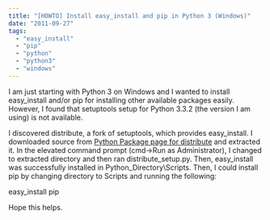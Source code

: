 ```yaml
---
title: "[HOWTO] Install easy_install and pip in Python 3 (Windows)"
date: "2011-09-27"
tags: 
  - "easy_install"
  - "pip"
  - "python"
  - "python3"
  - "windows"
---
```


I am just starting with Python 3 on Windows and I wanted to install easy\_install and/or pip for installing other available packages easily. However, I found that setuptools setup for Python 3.3.2 (the version I am using) is not available.

I discovered distribute, a fork of setuptools, which provides easy\_install. I downloaded source from [Python Package page for distribute](http://pypi.python.org/pypi/distribute#downloads) and extracted it. In the elevated command prompt (cmd->Run as Administrator), I changed to extracted directory and then ran distribute\_setup.py. Then, easy\_install was successfully installed in Python\_Directory\\Scripts. Then, I could install pip by changing directory to Scripts and running the following:

easy\_install pip

Hope this helps.
